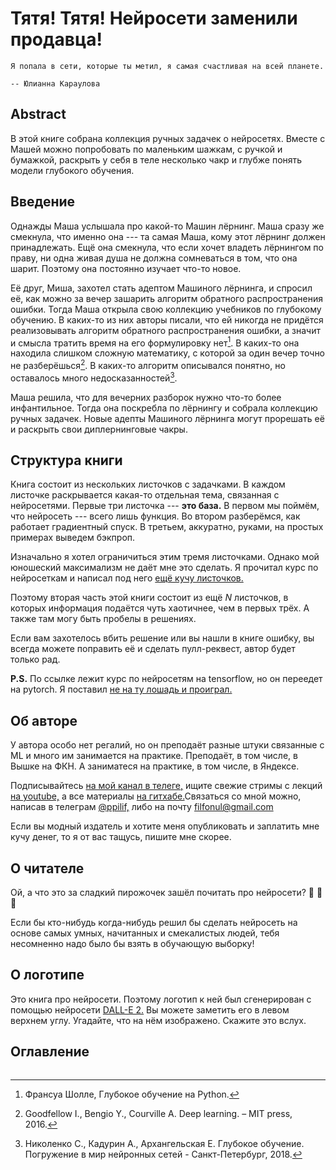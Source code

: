 # Тятя! Тятя! Нейросети заменили продавца!


```{epigraph}
Я попала в сети, которые ты метил, я самая счастливая на всей планете.

-- Юлианна Караулова
```

## Abstract

В этой книге собрана коллекция ручных задачек о нейросетях. Вместе с Машей можно попробовать по маленьким шажкам, с ручкой и бумажкой, раскрыть у себя в теле несколько чакр и глубже понять модели глубокого обучения.


## Введение

Однажды Маша услышала про какой-то Машин лёрнинг. Маша сразу же смекнула, что именно она --- та самая Маша, кому этот лёрнинг должен принадлежать. Ещё она смекнула, что если хочет владеть лёрнингом по праву, ни одна живая душа не должна сомневаться в том, что она шарит. Поэтому она постоянно изучает что-то новое. 

Её друг, Миша, захотел стать адептом Машиного лёрнинга, и спросил её, как можно за вечер зашарить алгоритм обратного распространения ошибки. Тогда Маша открыла свою коллекцию учебников по глубокому обучению. В каких-то из них авторы писали, что ей никогда не придётся реализовывать алгоритм обратного распространения ошибки, а значит и смысла тратить время на его формулировку нет[^mynote1]. В каких-то она находила слишком сложную математику, с которой за один вечер точно не разберёшься[^mynote2]. В каких-то алгоритм описывался понятно, но оставалось много недосказанностей[^mynote3]. 

Маша решила, что для вечерних разборок нужно что-то более инфантильное. Тогда она поскребла по лёрнингу и собрала коллекцию ручных задачек. Новые адепты Машиного лёрнинга могут прорешать её и раскрыть свои диплернинговые чакры.


## Структура книги

Книга состоит из нескольких листочков с задачками. В каждом листочке раскрывается какая-то отдельная тема, связанная с нейросетями. Первые три листочка --- **это база.** В первом мы поймём, что нейросеть --- всего лишь функция. Во втором разберёмся, как работает градиентный спуск. В третьем, аккуратно, руками, на простых примерах выведем бэкпроп. 

Изначально я хотел ограничиться этим тремя листочками. Однако мой юношеский максимализм не даёт мне это сделать. Я прочитал курс по нейросеткам и написал под него [ещё кучу листочков.](https://github.com/FUlyankin/deep_learning_tf) 

Поэтому вторая часть этой книги состоит из ещё $N$ листочков, в которых информация подаётся чуть хаотичнее, чем в первых трёх. А также там могу быть пробелы в решениях. 

Если вам захотелось вбить решение или вы нашли в книге ошибку, вы всегда можете поправить её и сделать пулл-реквест, автор будет только рад.  

**P.S.** По ссылке лежит курс по нейросетям на tensorflow, но он переедет на pytorch. Я поставил [не на ту лошадь и проиграл.](https://t.me/gonzo_ML/1026) 


## Об авторе

У автора особо нет регалий, но он преподаёт разные штуки связанные с ML и много им занимается на практике. Преподаёт, в том числе, в Вышке на ФКН. А заниматеся на практике, в том числе, в Яндексе. 

Подписывайтесь [на мой канал в телеге,](https://t.me/ppilif_chanel) ищите свежие стримы с лекций [на youtube,](https://www.youtube.com/channel/UCO9ZmLCnIh669tYaPRsg4_w/playlists) а все материалы [на гитхабе.](https://github.com/FUlyankin)Связаться со мной можно, написав в телеграм [@ppilif,](https://t.me/ppilif) либо на почту filfonul@gmail.com

Если вы модный издатель и хотите меня опубликовать и заплатить мне кучу денег, то я от вас тащусь, пишите мне скорее. 


## О читателе

Ой, а что это за сладкий пирожочек зашёл почитать про нейросети? 💜 💜 💜

Если бы кто-нибудь когда-нибудь решил бы сделать нейросеть на основе самых умных, начитанных и смекалистых людей, тебя несомненно надо было бы взять в обучающую выборку! 


## О логотипе

Это книга про нейросети. Поэтому логотип к ней был сгенерирован с помощью нейросети [DALL-E 2.](https://openai.com/dall-e-2/) Вы можете заметить его в левом верхнем углу. Угадайте, что на нём изображено. Скажите это вслух. 


## Оглавление


```{tableofcontents}
```

[^mynote1]: Франсуа Шолле, Глубокое обучение на Python.
[^mynote2]: Goodfellow I., Bengio Y., Courville A. Deep learning. – MIT press, 2016.
[^mynote3]: Николенко С., Кадурин А., Архангельская Е. Глубокое обучение. Погружение в мир нейронных сетей - Санкт-Петербург, 2018.

